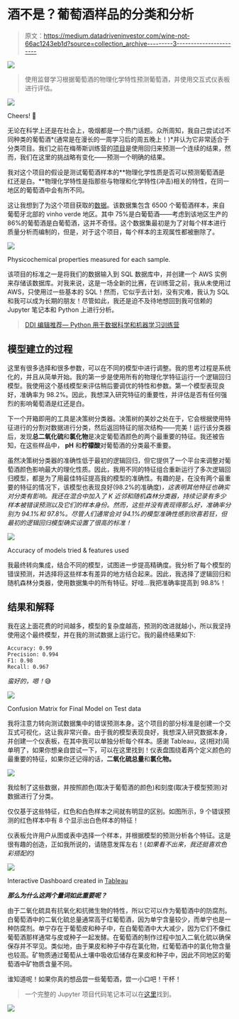 # 酒不是？葡萄酒样品的分类和分析

> 原文：<https://medium.datadriveninvestor.com/wine-not-66ac1243eb1d?source=collection_archive---------3----------------------->

[![](img/b5b57b58027e7b0973a52b91c608a80d.png)](http://www.track.datadriveninvestor.com/1B9E)

> 使用监督学习根据葡萄酒的物理化学特性预测葡萄酒，并使用交互式仪表板进行评估。

![](img/d3a1122619ddeffe374f5f1452690024.png)

Cheers! 🍷

无论在科学上还是在社会上，吸烟都是一个热门话题。众所周知，我自己尝试过不同种类的葡萄酒*(通常是在漫长的一周学习后的周五晚上！)*并认为它非常适合于分类项目。我们之前在梅蒂斯训练营的[项目](https://medium.com/datadriveninvestor/predicting-the-score-of-a-rugby-match-c8968a3b62fa)是使用回归来预测一个连续的结果，然而，我们在这里的挑战略有变化——预测一个明确的结果。

我对这个项目的假设是测试葡萄酒样本的**物理化学性质是否可以预测葡萄酒是红还是白。**物理化学特性是指那些与物理和化学特性(冲击)相关的特性，在同一地区的葡萄酒中会有所不同。

这让我想到了为这个项目获取的[数据](https://www.kaggle.com/aleixdorca/wine-quality)。该数据集包含 6500 个葡萄酒样本，来自葡萄牙北部的 vinho verde 地区。其中 75%是白葡萄酒——考虑到该地区生产的 86%的葡萄酒是白葡萄酒，这并不奇怪。这个数据集最初是为了对每个样本进行质量分析而编制的，但是，对于这个项目，每个样本的主观属性都被删除了。

![](img/f6375f1d4447fac57dc53d79eb9b89ca.png)

Physicochemical properties measured for each sample.

该项目的标准之一是将我们的数据输入到 SQL 数据库中，并创建一个 AWS 实例来存储该数据库。对我来说，这是一场全新的比赛，在训练营之前，我从未使用过 AWS，只使用过一些基本的 SQL！然而，它似乎去计划，没有灾难，我认为 SQL 和我可以成为长期的朋友！尽管如此，我还是迫不及待地想回到我可信赖的 Jupyter 笔记本和 Python 上进行分析。

> [DDI 编辑推荐— Python 用于数据科学和机器学习训练营](http://go.datadriveninvestor.com/pybootcamp/matf)

## 模型建立的过程

这里有很多选择和很多参数，可以在不同的模型中进行调整。我的思考过程是系统化的，并且从简单开始。我的第一步是使用所有的物理化学特征运行一个逻辑回归模型。我使用这个基线模型来评估稍后要调优的特性和参数。第一个模型表现良好，准确率为 98.2%。因此，我想深入研究特征的重要性，并评估是否有任何强烈的影响葡萄酒是红还是白。

下一个开箱即用的工具是决策树分类器。决策树的美妙之处在于，它会根据使用特征进行的分割对数据进行分类，然后返回特征的层次结构——完美！运行该分类器后，发现**总二氧化硫**和**氯化物**是决定葡萄酒颜色的两个最重要的特征。我还被告知，在这些样品中， **pH** 和**柠檬酸**对葡萄酒的分类最不重要。

虽然决策树分类器的准确性低于最初的逻辑回归，但它提供了一个平台来调整对葡萄酒颜色影响最大的理化性质。因此，我用不同的特征组合重新运行了多次逻辑回归模型，都是为了用最佳特征提高我的模型的准确性。有趣的是，在没有两个最重要的特征的情况下，该模型也表现良好(98.2%的准确度)*，这表明其他特征也确实对分类有影响。我还在混合中加入了 K 近邻和随机森林分类器，持续记录有多少样本被错误预测以及它们的样本身份。然而，这些并没有表现得那么好，准确率分别为 94.1%和 97.8%。尽管人们通常会对 94.1%的模型准确性感到欣喜若狂，但最初的逻辑回归模型确实设置了很高的标准！*

![](img/b36cbcbe17de3d0f1bb42b35bcbf305e.png)

Accuracy of models tried & features used

我最终转向集成，结合不同的模型，试图进一步提高精确度。我分析了每个模型的错误预测，并选择将这些样本有差异的地方结合起来。因此，我选择了逻辑回归和随机森林分类器，使用数据集中的所有特征。好哇...我把准确率提高到 98.8%！

## 结果和解释

我在这上面花费的时间越多，模型的复杂度越高，预测的改进就越小，所以我坚持使用这个最终模型，并在我的测试数据上运行它。我的最终结果如下:

```
Accuracy: 0.99
Precision: 0.994
F1: 0.98
Recall: 0.967
```

*蛮好的，嗯！*😅

![](img/f3f3611aeb6634d00152cc634c904ca7.png)

Confusion Matrix for Final Model on Test data

我将注意力转向测试数据集中的错误预测本身。这个项目的部分标准是创建一个交互式可视化，这让我非常兴奋。由于我的模型表现良好，我想深入研究数据本身，并创建一个仪表板，在其中我可以单独分析每个样本。感谢 Tableau，这(相对)简单明了，如果你想亲自尝试一下，可以在这里找到！仪表盘围绕着两个定义颜色的最重要的特征，如果你还记得的话，**二氧化硫总量**和**氯化物。**

![](img/0c13285d9a11c68aaded44a13b03d16c.png)

我绘制了这些数据，并按照颜色(取决于葡萄酒的颜色)和刻度(取决于模型预测)对数据进行了分类。

仅仅基于这些特征，红色和白色样本之间就有明显的区别。如图所示，9 个错误预测的红色样本中有 8 个显示出白色样本的特征！

仪表板允许用户从图或表中选择一个样本，并根据模型的预测分析各个特征。这是很有趣的创造，正如我所说的，请随意发挥左右！(*如果看不出来，我还挺喜欢色彩搭配的)*

![](img/1688e4e4f04d6bf424f8a98c104b63b8.png)

Interactive Dashboard created in [Tableau](https://www.tableau.com/)

***那么为什么这两个量词如此重要呢？***

由于二氧化硫具有抗氧化和抗微生物的特性，所以它可以作为葡萄酒中的防腐剂。白葡萄酒中的二氧化硫总量通常高于红葡萄酒，因为单宁含量较少，而单宁也是一种防腐剂。单宁存在于葡萄皮和种子中，在白葡萄酒中大大减少，因为它们不像红葡萄酒那样通常与皮或种子一起发酵。在葡萄酒的制作过程中加入二氧化硫以确保保存并不罕见。类似地，由于果皮和种子中存在氯化物，红葡萄酒中的氯化物含量也较高。矿物质通过葡萄从土壤中吸收后储存在果皮和种子中，因此不同地区的葡萄酒中矿物质含量不同。

谁知道呢！如果你真的想品尝一些葡萄酒，尝一小口吧！干杯！

> 一个完整的 Jupyter 项目代码笔记本可以在[这里](https://github.com/laurenlhoward14/wine-classification)找到。

![](img/f2dacd96d31614be6dec4250221ae1a8.png)